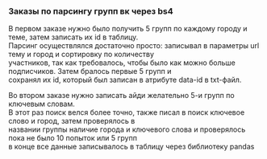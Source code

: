 <h3>Заказы по парсингу групп вк через bs4</h3>
<p>
В первом заказе нужно было получить 5 групп по каждому городу и теме, затем записать их id в таблицу.<br>
Парсинг осуществлялся достаточно просто: записывал в параметры url тему и город и сортировку по количеству<br> 
участников, так как требовалось, чтобы было как можно больше подписчиков. Затем бралось первые 5 групп и <br>
сохранял их id, который был записан в атрибуте data-id в txt-файл. 
</p>
<p>
Во втором заказе нужно записать айди желательно 5-и групп по ключевым словам.<br>
В этот раз поиск велся более точно, также писал в поиск ключевое слово и город, затем проверялось в <br>
названии группы наличие города и ключевого слова и проверялось пока не было 10 попыток или 5 групп <br>
в конце все данные записывалось в таблицу через библиотеку pandas
</p>
